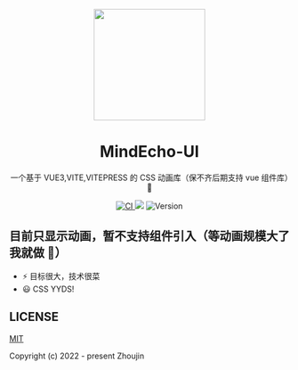 <p align="center">
<img src="https://github.com/jhinzhou/MindEcho-UI/blob/master/docs/public/logo2.png" style="width:200px;" />
</p>
<h1 align="center">MindEcho-UI</h1>

<p align="center">
一个基于 VUE3,VITE,VITEPRESS 的 CSS 动画库（保不齐后期支持 vue 组件库）🧐
</p>
<p align="center">
  <a href="https://github.com/jhinzhou/MindEcho-UI/actions/workflows/main.yml">
  <img src="https://github.com/jhinzhou/MindEcho-UI/actions/workflows/main.yml/badge.svg?branch=master" alt="CI" style="max-width: 100%;">
  </a>
  <img src="https://img.shields.io/github/license/jhinzhou/MindEcho-UI" style="max-width: 100%;">
  <img src="https://img.shields.io/github/package-json/v/jhinzhou/MindEcho-UI?style=flat" alt="Version" style="max-width: 100%;">
</p>

## 目前只显示动画，暂不支持组件引入（等动画规模大了我就做 🧐）

- ⚡️ 目标很大，技术很菜
- 😃 CSS YYDS!

## LICENSE

[MIT](./LICENSE)

Copyright (c) 2022 - present Zhoujin
